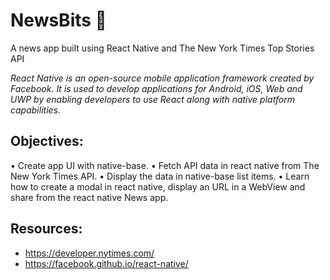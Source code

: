 # NewsBits 📰
A news app built using React Native and The New York Times Top Stories API

<i>React Native is an open-source mobile application framework created by Facebook. It is used to develop applications for Android, iOS, Web and UWP by enabling developers to use React along with native platform capabilities.</i>

## Objectives:
•	Create app UI with native-base.
•	Fetch API data in react native from The New York Times API.
•	Display the data in native-base list items.
•	Learn how to create a modal in react native, display an URL in a WebView and share from the react native News app.

## Resources:
- https://developer.nytimes.com/
- https://facebook.github.io/react-native/


